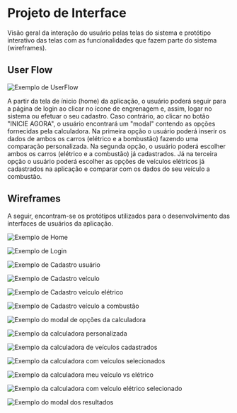 
# Projeto de Interface

Visão geral da interação do usuário pelas telas do sistema e protótipo interativo das telas com as funcionalidades que fazem parte do sistema (wireframes).

## User Flow

![Exemplo de UserFlow](img/userflow.svg)

A partir da tela de ínicio (home) da aplicação, o usuário poderá seguir para a página de login ao clicar no ícone de engrenagem e, assim, logar no sistema ou efetuar o seu cadastro. Caso contrário, ao clicar no botão "INICIE AGORA", o usuário encontrará um "modal" contendo as opções fornecidas pela calculadora. Na primeira opção o usuário poderá inserir os dados de ambos os carros (elétrico e a bombustão) fazendo uma comparação personalizada. Na segunda opção, o usuário poderá escolher ambos os carros (elétrico e a combustão) já cadastrados. Já na terceira opção o usuário poderá escolher as opções de veículos elétricos já cadastrados na aplicação e comparar com os dados do seu veículo a combustão.

## Wireframes

A seguir, encontram-se os protótipos utilizados para o desenvolvimento das interfaces de usuários da aplicação.

![Exemplo de Home](img/home.png)

![Exemplo de Login](img/login.png)

![Exemplo de Cadastro usuário](img/cadastrar_usuario.png)

![Exemplo de Cadastro veículo](img/cadastroVeiculo_inicio.png)

![Exemplo de Cadastro veículo elétrico](img/cadastroVeiculoEletrico.png)

![Exemplo de Cadastro veículo a combustão](img/cadastroVeiculoCombustao.png)

![Exemplo do modal de opções da calculadora](img/modalCalculadora.png)

![Exemplo da calculadora personalizada](img/calculadoraOpcao1.png)

![Exemplo da calculadora de veículos cadastrados](img/calculadoraOpcao2.png)

![Exemplo da calculadora com veículos selecionados](img/calculadoraOpcao2_selecaoCarros.png)

![Exemplo da calculadora meu veículo vs elétrico](img/calculadoraOpcao3.png)

![Exemplo da calculadora com veículo elétrico selecionado](img/calculadoraOpcao3_selecaoCarros.png)

![Exemplo do modal dos resultados](img/modalResultados.png)